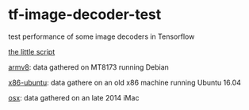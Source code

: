 # tf-image-decoder-test
test performance of some image decoders in Tensorflow

[the little script](image_decode_time.py)

[armv8](armv8): data gathered on MT8173 running Debian

[x86-ubuntu](x86-ubuntu): data gathere on an old x86 machine running Ubuntu 16.04

[osx](osx): data gathered on an late 2014 iMac
